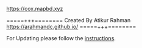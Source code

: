 https://cox.mapbd.xyz



=====+++========
Created By Atikur Rahman
https://arahmandc.github.io/
=====+++========


For Updating please follow the [instructions](https://github.com/boilfield/cox/blob/master/instructions.md).
